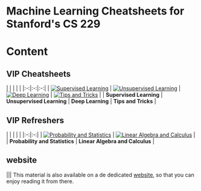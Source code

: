 # Machine Learning Cheatsheets for Stanford's CS 229

# Content

## VIP Cheatsheets
| | | | |
|:-:|:-:|:-:|
| [![Supervised Learning](https://camo.githubusercontent.com/5403a123e1930117d484073830ab46190e72040c9261ddc4598a74f44e68c782/68747470733a2f2f7374616e666f72642e6564752f7e7368657276696e652f7465616368696e672f63732d3232392f696c6c757374726174696f6e732f636f7665722f656e2d3030312e706e673f)](https://github.com/Adity-star/Data-Science-Work/blob/main/CheatSheets/Standford-CS229%20Machine%20Learning/Supervised%20Learning%20Cheatsheet.pdf) | [![Unsupervised Learning](https://camo.githubusercontent.com/4e723d743cfb1346b1fe11fb1f9c4c1f553681318c2461b4434c4c038315bd29/68747470733a2f2f7374616e666f72642e6564752f7e7368657276696e652f7465616368696e672f63732d3232392f696c6c757374726174696f6e732f636f7665722f656e2d3030322e706e67)](https://github.com/Adity-star/Data-Science-Work/blob/main/CheatSheets/Standford-CS229%20Machine%20Learning/cheatsheet-unsupervised-learning.pdf) | [![Deep Learning](https://camo.githubusercontent.com/40823990c46fe9932c8acc07e6e28b6fd1d4f0989f9377448a10094eaf8724c2/68747470733a2f2f7374616e666f72642e6564752f7e7368657276696e652f7465616368696e672f63732d3232392f696c6c757374726174696f6e732f636f7665722f656e2d3030332e706e67)](https://github.com/Adity-star/Data-Science-Work/blob/main/CheatSheets/Standford-CS229%20Machine%20Learning/deep-learning-cheatsheet.pdf) | [![Tips and Tricks](https://github.com/user-attachments/assets/4919b159-3d30-4a18-a5ab-924cfb84f30a)](https://github.com/Adity-star/Data-Science-Work/blob/main/CheatSheets/Standford-CS229%20Machine%20Learning/cheatsheet-machine-learning-tips-and-tricks.pdf) |
| **Supervised Learning** | **Unsupervised Learning** | **Deep Learning** | **Tips and Tricks** |

## VIP Refreshers
| | | | |
|:-:|:-:|
| [![Probability and Statistics](https://camo.githubusercontent.com/36e0520199013998d33f47884638e03084509543b084ed0d6aafbd22bea6fa52/68747470733a2f2f7374616e666f72642e6564752f7e7368657276696e652f7465616368696e672f63732d3232392f696c6c757374726174696f6e732f636f7665722f656e2d3030352e706e67)](https://github.com/Adity-star/Data-Science-Work/blob/main/CheatSheets/Standford-CS229%20Machine%20Learning/refresher-probabilities-statistics.pdf) | [![Linear Algebra and Calculus](https://camo.githubusercontent.com/b41601806c3cd84212ef4f4e40ec1d80e961cff04ee4400a4adc8074e6ab9e59/68747470733a2f2f7374616e666f72642e6564752f7e7368657276696e652f7465616368696e672f63732d3232392f696c6c757374726174696f6e732f636f7665722f656e2d3030362e706e672331)](https://github.com/Adity-star/Data-Science-Work/blob/main/CheatSheets/Standford-CS229%20Machine%20Learning/refresher-algebra-calculus.pdf) |
| **Probability and Statistics** | **Linear Algebra and Calculus** |

## website
|||
This material is also available on a de dedicated [website](https://stanford.edu/~shervine/teaching/cs-229/), so that you can enjoy reading it from there.
